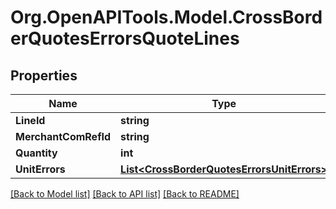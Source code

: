 
# Org.OpenAPITools.Model.CrossBorderQuotesErrorsQuoteLines

## Properties

Name | Type | Description | Notes
------------ | ------------- | ------------- | -------------
**LineId** | **string** |  | [optional] 
**MerchantComRefId** | **string** |  | [optional] 
**Quantity** | **int** |  | [optional] 
**UnitErrors** | [**List&lt;CrossBorderQuotesErrorsUnitErrors&gt;**](CrossBorderQuotesErrorsUnitErrors.md) |  | [optional] 

[[Back to Model list]](../README.md#documentation-for-models)
[[Back to API list]](../README.md#documentation-for-api-endpoints)
[[Back to README]](../README.md)

